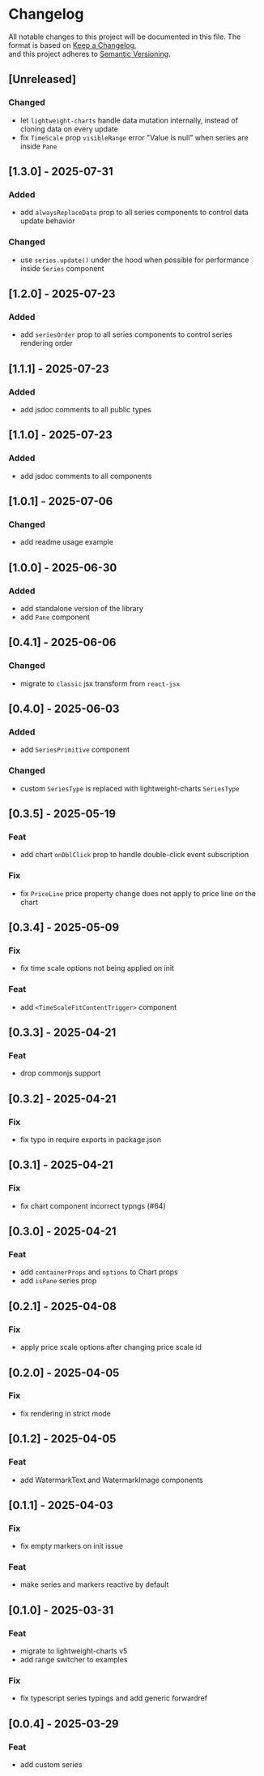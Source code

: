 # Changelog

All notable changes to this project will be documented in this file.
The format is based on [Keep a Changelog](https://keepachangelog.com/en/1.0.0/),  
and this project adheres to [Semantic Versioning](https://semver.org/spec/v2.0.0.html).

## [Unreleased]

### Changed
- let `lightweight-charts` handle data mutation internally, instead of cloning data on every update
- fix `TimeScale` prop `visibleRange` error "Value is null" when series are inside `Pane`

## [1.3.0] - 2025-07-31
### Added
- add `alwaysReplaceData` prop to all series components to control data update behavior
### Changed
- use `series.update()` under the hood when possible for performance inside `Series` component

## [1.2.0] - 2025-07-23
### Added
- add `seriesOrder` prop to all series components to control series rendering order

## [1.1.1] - 2025-07-23
### Added
- add jsdoc comments to all public types

## [1.1.0] - 2025-07-23
### Added
- add jsdoc comments to all components

## [1.0.1] - 2025-07-06
### Changed
- add readme usage example

## [1.0.0] - 2025-06-30
### Added
- add standalone version of the library
- add `Pane` component

## [0.4.1] - 2025-06-06
### Changed
- migrate to `classic` jsx transform from `react-jsx`

## [0.4.0] - 2025-06-03
### Added
- add `SeriesPrimitive` component
### Changed
- custom `SeriesType` is replaced with lightweight-charts `SeriesType`

## [0.3.5] - 2025-05-19
### Feat
- add chart `onDblClick` prop to handle double-click event subscription
### Fix
- fix `PriceLine` price property change does not apply to price line on the chart

## [0.3.4] - 2025-05-09
### Fix
- fix time scale options not being applied on init
### Feat
- add `<TimeScaleFitContentTrigger>` component

## [0.3.3] - 2025-04-21
### Feat
- drop commonjs support

## [0.3.2] - 2025-04-21
### Fix
- fix typo in require exports in package.json

## [0.3.1] - 2025-04-21
### Fix
- fix chart component incorrect typngs (#64)

## [0.3.0] - 2025-04-21
### Feat
- add `containerProps` and `options` to Chart props
- add `isPane` series prop

## [0.2.1] - 2025-04-08
### Fix
- apply price scale options after changing price scale id

## [0.2.0] - 2025-04-05
### Fix 
- fix rendering in strict mode

## [0.1.2] - 2025-04-05
### Feat
- add WatermarkText and WatermarkImage components

## [0.1.1] - 2025-04-03
### Fix
- fix empty markers on init issue
### Feat
- make series and markers reactive by default

## [0.1.0] - 2025-03-31
### Feat
- migrate to lightweight-charts v5
- add range switcher to examples

### Fix
- fix typescript series typings and add generic forwardref

## [0.0.4] - 2025-03-29
### Feat
- add custom series
